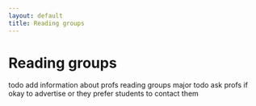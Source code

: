 ```yaml
---
layout: default
title: Reading groups
---
```


# Reading groups

todo add information about profs reading groups
major todo ask profs if okay to advertise or they prefer students to contact them
